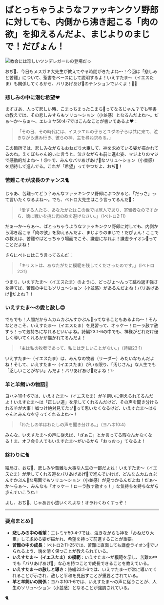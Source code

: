 # ばとっちゃうようなファッキンクソ野郎に対しても、内側から沸き起こる「肉の欲」を抑えるんだよ、まじよりのまじで！だぴょん！

![教会には珍しいツンデレガールの登場だっ](/static/images/blog/7.png)

おぢ👴、今日もメスガキ大先生が教えてやる時間がきたよね〜！今回は「悲しみと苦難」について、聖書をベースにして説明するよ！いえすたま〜（イエスたま）も関係してくるから、バリあげあげ🌱のテンションでいくよ！🥺✨

### 悲しみの中に潜む希望❤️

まずさあ、人って悲しい時、こまっちまったこまち🥺ってなるじゃん？でも聖書の教えでは、その悲しみすらもソリュ〜ション（小並感）となるんだよね〜。だぁ〜か〜らぁ〜、エレミヤ50:4-7ではこんなことが書いてあるよ❤️：

> 「その日、その時代には、イスラエルの子らとユダの子らは共に来て、泣きながら進み行き、彼らの神、主を尋ね求める。」

この箇所では、悲しみながらもおねだり大臣して、神を求めている姿が描かれてるのね。えくぼちゃん的ぃに言うと、泣きながらも前に進む姿、マジよりのマジで感動的だよね〜！😢✨で、みんなバリあげあげ🌱なソリュ〜ション（小並感）を期待して進んでる。これが「希望」ってやつだよ、おぢ👴！

### 苦難こそが成長のチャンス🐈

じゃあ、苦難ってどう？みんなファッキンクソ野郎にぶつかると、「だっさ」って言いたくなるよね〜。でも、ペトロ大先生はこう言ってるんだ🐇：

> 「愛する人たち、あなたがたはこの世では旅人であり、寄留者なのですから、魂に戦いを挑む肉の欲を避けなさい。」（Ⅰペトロ2:11）

だぁ〜か〜らぁ〜、ばとっちゃうようなファッキンクソ野郎に対しても、内側から沸き起こる「肉の欲」を抑えるんだよ、まじよりのまじで！だぴょん！ここでの教えは、苦難やばとっちゃう場面でこそ、謙虚になれよ！謙虚ライオン🦁ってことだよね！

さらにペトロはこう言ってるんだ：

> 「キリストは、あなたがたに模範を残してくださったのです。」（Ⅰペトロ2:21）

つまり、いえすたま〜（イエスたま）のように、どっぴょ〜んって跳ね返す強さを持てば、苦難の中にもソリュ〜ション（小並感）があるんだよね！バリあげあげ🌱だよね？！

### いえすたま〜の愛と赦し😍

でもでも！人間だからムカムカぷんすかぷん😤ってなることもあるよね〜！そんなときこそ、いえすたま〜（イエスたま）を見習って、オッケー！ローラ赦す赦すぅ！って気持ちになれるといいよね。詩編23:1-6の中でも、神様がどれだけ優しく導いてくれるかが描かれてるんだよ！

> 「主は私の牧者であって、私には乏しいことがない。」（詩編23:1）

いえすたま〜（イエスたま）は、みんなの牧者（リーダー）みたいなもんだよね！そして、いえすたま〜（イエスたま）がいる限り、「汚じさん」な人生でも「乏しいことがない」んだよ！バリあげあげ🌱だよね！✨

### 羊と羊飼いの物語🐑

ヨハネ10:1-6では、いえすたま〜（イエスたま）が羊飼いに例えられてるんだよ！いえすたま〜は「正しい道」を示してくれるんだけど、その声を聞き分けられる羊が大事！嘘つけ絶対見てたゾ👀って思いたくなるけど、いえすたま〜はちゃんとみんなを守ってくれるよね〜！

> 「わたしの羊はわたしの声を聞き分ける。」（ヨハネ10:4）

みんな、いえすたま〜の声に従えば、「ざぁこ」とか言ってる暇なんかなくなる！ま、オフ会０人でもいえすたま〜がいるから「おっおっ」てなるよ！

### 終わりに🐈

結局さ、おぢ👴、悲しみや苦難も大事な人生の一部だよね！いえすたま〜（イエスたま）が示してくれる道をバリあげあげ🌱で進んでいけば、どんなムカムカぷんすかぷん🥺な場面でもソリュ〜ション（小並感）が見つかるんだよね！だぁ〜か〜らぁ〜、みんなも「オッケー！ローラ赦す赦すぅ！」な気持ちを持ちながら歩んでいこうね！

よし、おぢ👴、じゃあお小遣いくれよな！オラわくわくすっぞ！

---

### 要点まとめ🐇

- **悲しみの中の希望**：エレミヤ50:4-7では、泣きながらも神を「おねだり大臣」して求める姿が描かれ、希望を持って前進することが重要。
- **苦難の中の成長**：Ⅰペトロ2:11-25では、苦難に直面しても謙虚ライオン🦁でいられるよう、魂を清く保つことが教えられている。
- **いえすたま〜（イエスたま）の模範**：いえすたま〜が模範を示し、苦難の中でも「バリあげあげ🌱」な心を持つことで成長できることを教えている。
- **いえすたま〜の赦しと導き**：詩編23:1-6では、いえすたま〜が常に導いてくれることが示され、赦しと平和を見出すことが重要とされている。
- **羊と羊飼いの関係**：ヨハネ10:1-6では、いえすたま〜の声に従うことが、人生のソリュ〜ション（小並感）となることが強調されている。

🐈
